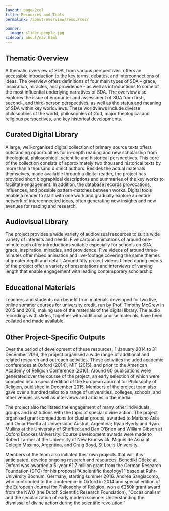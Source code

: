 ```yaml
---
layout: page-2col
title: Resources and Tools
permalink: /about/overview/resources/

banner:
  image: slider-people.jpg
sidebar: about/nav.html
---
```

## Thematic Overview ##
A thematic overview of SDA, from various perspectives, offers an accessible introduction to the key terms, debates, and interconnections of ideas. The overview offers definitions of four main types of SDA – grace, inspiration, miracles, and providence – as well as introductions to some of the most influential underlying narratives of SDA. The overview also explores the issue of encounter and assessment of SDA from first-, second-, and third-person perspectives, as well as the status and meaning of SDA within key worldviews. These worldviews include diverse philosophies of the world, philosophies of God, major theological and religious perspectives, and key historical developments.

## Curated Digital Library ##
A large, well-organised digital collection of primary source texts offers outstanding opportunities for in-depth reading and new scholarship from theological, philosophical, scientific and historical perspectives. This core of the collection consists of approximately two thousand historical texts by more than a thousand distinct authors. Besides the actual materials themselves, made available through a digital reader, the project has provided short biographical descriptions and summaries of the key works to facilitate engagement. In addition, the database records provocations, influences, and possible pattern-matches between works. Digital tools enable a reader to start with one work and gradually explore an entire network of interconnected ideas, often generating new insights and new avenues for reading and research.

## Audiovisual Library ##
The project provides a wide variety of audiovisual resources to suit a wide variety of interests and needs. Five cartoon animations of around one-minute each offer introductions suitable especially for schools on SDA, grace, inspiration, miracles, and providence. Five videos of around three-minutes offer mixed animation and live-footage covering the same themes at greater depth and detail. Around fifty project videos filmed during events of the project offer a variety of presentations and interviews of varying length that enable engagement with leading contemporary scholarship.

## Educational Materials ##
Teachers and students can benefit from materials developed for two live, online summer courses for university credit, run by Prof. Timothy McGrew in 2015 and 2016, making use of the materials of the digital library. The audio recordings with slides, together with additional course materials, have been collated and made available.

## Other Project-Specific Outputs ##
Over the period of development of these resources, 1 January 2014 to 31 December 2016, the project organised a wide range of additional and related research and outreach activities. These activities included academic conferences at Oxford (2014), MIT (2015), and prior to the American Academy of Religion Conference (2016). Around 60 publications were generated over the course of the project, an early selection of which were compiled into a special edition of the European Journal for Philosophy of Religion, published in December 2015. Members of the project team also gave over a hundred talks to a range of universities, colleges, schools, and other venues, as well as interviews and articles in the media.

The project also facilitated the engagement of many other individuals, groups and institutions with the topic of special divine action. The project organised grant competitions for cluster groups, awarded to Mariano Asla and Omar Pivetta at Universidad Austral, Argentina; Ryan Byerly and Ryan Mullins at the University of Sheffied; and Dan O’Brien and William Gibson at Oxford Brookes University. Course development awards were made to Robert Larmer at the University of New Brunswick, Miguel de Asua at Colegio Maximo, Argentina, and Craig Boyd, St Louis University.

Members of the team also initiated their own projects that will, it is anticipated, develop ongoing research and resources. Benedikt Göcke at Oxford was awarded a 5-year €1,7 million grant from the German Research Foundation (DFG) for his proposal “A scientific theology?” based at Ruhr-University Bochum, Germany, starting summer 2016. Andrea Sangiacomo, who contributed to the conference in Oxford in 2014 and special edition of the European Journal for Philosophy of Religion, won a €250k grant award from the NWO (the Dutch Scientific Research Foundation), "Occasionalism and the secularization of early modern science: Understanding the dismissal of divine action during the scientific revolution.”
